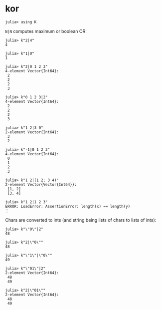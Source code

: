 # kor

    julia> using K

`N|N` computes maximum or boolean OR:

    julia> k"2|4"
    4
    
    julia> k"1|0"
    1
    
    julia> k"2|0 1 2 3"
    4-element Vector{Int64}:
     2
     2
     2
     3
    
    julia> k"0 1 2 3|2"
    4-element Vector{Int64}:
     2
     2
     2
     3
    
    julia> k"1 2|3 0"
    2-element Vector{Int64}:
     3
     2
    
    julia> k"-1|0 1 2 3"
    4-element Vector{Int64}:
     0
     1
     2
     3
    
    julia> k"1 2|(1 2; 3 4)"
    2-element Vector{Vector{Int64}}:
     [1, 2]
     [3, 4]
    
    julia> k"1 2|1 2 3"
    ERROR: LoadError: AssertionError: length(x) == length(y)
    ⋮

Chars are converted to ints (and string being lists of chars to lists of ints):

    julia> k"\"0\"|2"
    48
    
    julia> k"2|\"0\""
    48
    
    julia> k"\"1\"|\"0\""
    49
    
    julia> k"\"01\"|2"
    2-element Vector{Int64}:
     48
     49
    
    julia> k"2|\"01\""
    2-element Vector{Int64}:
     48
     49
